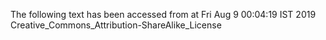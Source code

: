 The following text has been accessed from at Fri Aug 9 00:04:19 IST 2019
Creative_Commons_Attribution-ShareAlike_License
